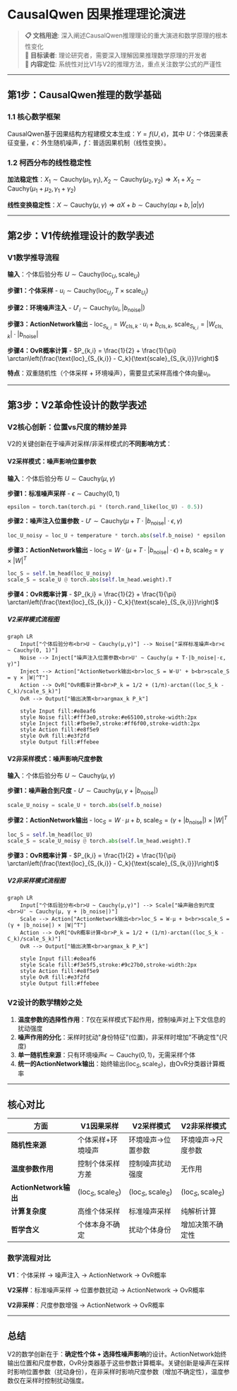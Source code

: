 # CausalQwen 因果推理理论演进

> **📋 文档用途**: 深入阐述CausalQwen推理理论的重大演进和数学原理的根本性变化  
> **🎯 目标读者**: 理论研究者，需要深入理解因果推理数学原理的开发者  
> **📖 内容定位**: 系统性对比V1与V2的推理方法，重点关注数学公式的严谨性

---

## 第1步：CausalQwen推理的数学基础

### 1.1 核心数学框架

CausalQwen基于因果结构方程建模文本生成：$Y = f(U, \epsilon)$，其中 $U$：个体因果表征变量，$\epsilon$：外生随机噪声，$f$：普适因果机制（线性变换）。

### 1.2 柯西分布的线性稳定性

**加法稳定性**：$X_1 \sim \text{Cauchy}(\mu_1, \gamma_1), X_2 \sim \text{Cauchy}(\mu_2, \gamma_2) \Rightarrow X_1 + X_2 \sim \text{Cauchy}(\mu_1 + \mu_2, \gamma_1 + \gamma_2)$

**线性变换稳定性**：$X \sim \text{Cauchy}(\mu, \gamma) \Rightarrow aX + b \sim \text{Cauchy}(a\mu + b, |a|\gamma)$

---

## 第2步：V1传统推理设计的数学表述

### V1数学推导流程

**输入**：个体后验分布 $U \sim \text{Cauchy}(\text{loc}_U, \text{scale}_U)$

**步骤1：个体采样** - $u_i \sim \text{Cauchy}(\text{loc}_{U_i}, T \times \text{scale}_{U_i})$

**步骤2：环境噪声注入** - $U'_i \sim \text{Cauchy}(u_i, |b_{\text{noise}}|)$

**步骤3：ActionNetwork输出** - $\text{loc}_{S_{k,i}} = W_{\text{cls},k} \cdot u_i + b_{\text{cls},k}$, $\text{scale}_{S_{k,i}} = |W_{\text{cls},k}| \cdot |b_{\text{noise}}|$

**步骤4：OvR概率计算** - $P_{k,i} = \frac{1}{2} + \frac{1}{\pi} \arctan\left(\frac{\text{loc}_{S_{k,i}} - C_k}{\text{scale}_{S_{k,i}}}\right)$

**特点**：双重随机性（个体采样 + 环境噪声），需要显式采样高维个体向量$u_i$。

---

## 第3步：V2革命性设计的数学表述

### V2核心创新：位置vs尺度的精妙差异

V2的关键创新在于噪声对采样/非采样模式的**不同影响方式**：

#### V2采样模式：噪声影响位置参数

**输入**：个体后验分布 $U \sim \text{Cauchy}(\mu, \gamma)$

**步骤1：标准噪声采样** - $\epsilon \sim \text{Cauchy}(0, 1)$ 
```python
epsilon = torch.tan(torch.pi * (torch.rand_like(loc_U) - 0.5))
```

**步骤2：噪声注入位置参数** - $U' \sim \text{Cauchy}(\mu + T \cdot |b_{\text{noise}}| \cdot \epsilon, \gamma)$
```python  
loc_U_noisy = loc_U + temperature * torch.abs(self.b_noise) * epsilon
```

**步骤3：ActionNetwork输出** - $\text{loc}_S = W \cdot (\mu + T \cdot |b_{\text{noise}}| \cdot \epsilon) + b$, $\text{scale}_S = \gamma \times |W|^T$
```python
loc_S = self.lm_head(loc_U_noisy)
scale_S = scale_U @ torch.abs(self.lm_head.weight).T
```

**步骤4：OvR概率计算** - $P_{k,i} = \frac{1}{2} + \frac{1}{\pi} \arctan\left(\frac{\text{loc}_{S_{k,i}} - C_k}{\text{scale}_{S_{k,i}}}\right)$

##### V2采样模式流程图

```mermaid
graph LR
    Input["个体后验分布<br>U ~ Cauchy(μ,γ)"] --> Noise["采样标准噪声<br>ε ~ Cauchy(0, 1)"]
    Noise --> Inject["噪声注入位置参数<br>U' ~ Cauchy(μ + T·|b_noise|·ε, γ)"]
    Inject --> Action["ActionNetwork输出<br>loc_S = W·U' + b<br>scale_S = γ × |W|^T"]
    Action --> OvR["OvR概率计算<br>P_k = 1/2 + (1/π)·arctan((loc_S_k - C_k)/scale_S_k)"]
    OvR --> Output["输出决策<br>argmax_k P_k"]
    
    style Input fill:#e8eaf6
    style Noise fill:#fff3e0,stroke:#e65100,stroke-width:2px
    style Inject fill:#fbe9e7,stroke:#ff6f00,stroke-width:2px
    style Action fill:#e8f5e9
    style OvR fill:#e3f2fd
    style Output fill:#ffebee
```

#### V2非采样模式：噪声影响尺度参数

**输入**：个体后验分布 $U \sim \text{Cauchy}(\mu, \gamma)$

**步骤1：噪声融合到尺度** - $U' \sim \text{Cauchy}(\mu, \gamma + |b_{\text{noise}}|)$
```python
scale_U_noisy = scale_U + torch.abs(self.b_noise)
```

**步骤2：ActionNetwork输出** - $\text{loc}_S = W \cdot \mu + b$, $\text{scale}_S = (\gamma + |b_{\text{noise}}|) \times |W|^T$
```python
loc_S = self.lm_head(loc_U)
scale_S = scale_U_noisy @ torch.abs(self.lm_head.weight).T
```

**步骤3：OvR概率计算** - $P_{k,i} = \frac{1}{2} + \frac{1}{\pi} \arctan\left(\frac{\text{loc}_{S_{k,i}} - C_k}{\text{scale}_{S_{k,i}}}\right)$

##### V2非采样模式流程图

```mermaid
graph LR
    Input["个体后验分布<br>U ~ Cauchy(μ,γ)"] --> Scale["噪声融合到尺度<br>U' ~ Cauchy(μ, γ + |b_noise|)"]
    Scale --> Action["ActionNetwork输出<br>loc_S = W·μ + b<br>scale_S = (γ + |b_noise|) × |W|^T"]
    Action --> OvR["OvR概率计算<br>P_k = 1/2 + (1/π)·arctan((loc_S_k - C_k)/scale_S_k)"]
    OvR --> Output["输出决策<br>argmax_k P_k"]
    
    style Input fill:#e8eaf6
    style Scale fill:#f3e5f5,stroke:#9c27b0,stroke-width:2px
    style Action fill:#e8f5e9
    style OvR fill:#e3f2fd
    style Output fill:#ffebee
```

### V2设计的数学精妙之处

1. **温度参数的选择性作用**：$T$仅在采样模式下起作用，控制噪声对上下文信息的扰动强度
2. **噪声作用的分化**：采样时扰动"身份特征"(位置)，非采样时增加"不确定性"(尺度)
3. **单一随机性来源**：只有环境噪声$\epsilon \sim \text{Cauchy}(0,1)$，无需采样个体
4. **统一的ActionNetwork输出**：始终输出$(\text{loc}_S, \text{scale}_S)$，由OvR分类器计算概率

---

## 核心对比

| **方面** | **V1因果采样** | **V2采样模式** | **V2非采样模式** |
|----------|----------------|----------------|------------------|
| **随机性来源** | 个体采样+环境噪声 | 环境噪声→位置参数 | 环境噪声→尺度参数 |
| **温度参数作用** | 控制个体采样方差 | 控制噪声扰动强度 | 无作用 |
| **ActionNetwork输出** | $(\text{loc}_S, \text{scale}_S)$ | $(\text{loc}_S, \text{scale}_S)$ | $(\text{loc}_S, \text{scale}_S)$ |
| **计算复杂度** | 高维个体采样 | 标准噪声采样 | 纯解析计算 |
| **哲学含义** | 个体本身不确定 | 扰动个体身份 | 增加决策不确定性 |

### 数学流程对比

**V1**：个体采样 → 噪声注入 → ActionNetwork → OvR概率

**V2采样**：标准噪声采样 → 位置参数扰动 → ActionNetwork → OvR概率

**V2非采样**：尺度参数增强 → ActionNetwork → OvR概率

---

## 总结

V2的数学创新在于：**确定性个体 + 选择性噪声影响**的设计。ActionNetwork始终输出位置和尺度参数，OvR分类器基于这些参数计算概率。关键创新是噪声在采样时影响位置参数（扰动身份），在非采样时影响尺度参数（增加不确定性），温度参数仅在采样时控制扰动强度。 